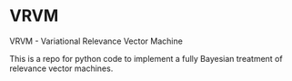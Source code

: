 # VRVM 
VRVM - Variational Relevance Vector Machine

This is a repo for python code to implement a fully Bayesian treatment of relevance vector machines. 

